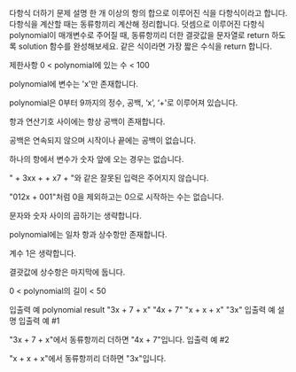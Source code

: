 다항식 더하기
문제 설명
한 개 이상의 항의 합으로 이루어진 식을 다항식이라고 합니다. 다항식을 계산할 때는 동류항끼리 계산해 정리합니다. 덧셈으로 이루어진 다항식 polynomial이 매개변수로 주어질 때, 동류항끼리 더한 결괏값을 문자열로 return 하도록 solution 함수를 완성해보세요. 같은 식이라면 가장 짧은 수식을 return 합니다.

제한사항
0 < polynomial에 있는 수 < 100

polynomial에 변수는 'x'만 존재합니다.

polynomial은 0부터 9까지의 정수, 공백, ‘x’, ‘+'로 이루어져 있습니다.

항과 연산기호 사이에는 항상 공백이 존재합니다.

공백은 연속되지 않으며 시작이나 끝에는 공백이 없습니다.

하나의 항에서 변수가 숫자 앞에 오는 경우는 없습니다.

" + 3xx + + x7 + "와 같은 잘못된 입력은 주어지지 않습니다.

"012x + 001"처럼 0을 제외하고는 0으로 시작하는 수는 없습니다.

문자와 숫자 사이의 곱하기는 생략합니다.

polynomial에는 일차 항과 상수항만 존재합니다.

계수 1은 생략합니다.

결괏값에 상수항은 마지막에 둡니다.

0 < polynomial의 길이 < 50

입출력 예
polynomial result
"3x + 7 + x" "4x + 7"
"x + x + x" "3x"
입출력 예 설명
입출력 예 #1

"3x + 7 + x"에서 동류항끼리 더하면 "4x + 7"입니다.
입출력 예 #2

"x + x + x"에서 동류항끼리 더하면 "3x"입니다.
